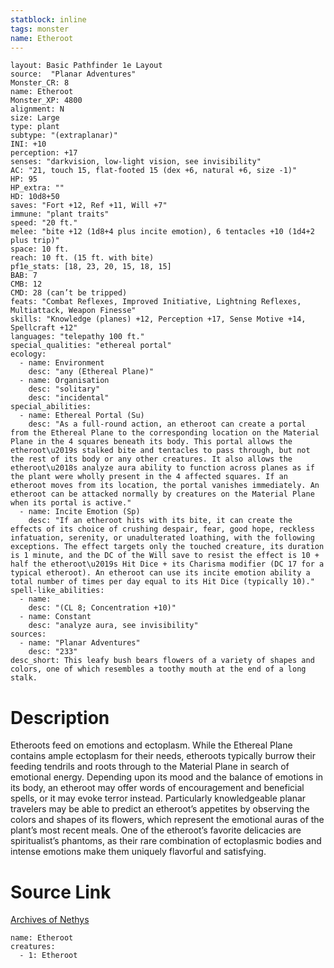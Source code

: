 ```yaml
---
statblock: inline
tags: monster
name: Etheroot
---
```

```statblock
layout: Basic Pathfinder 1e Layout
source:  "Planar Adventures"
Monster_CR: 8
name: Etheroot
Monster_XP: 4800
alignment: N
size: Large
type: plant
subtype: "(extraplanar)"
INI: +10
perception: +17
senses: "darkvision, low-light vision, see invisibility"
AC: "21, touch 15, flat-footed 15 (dex +6, natural +6, size -1)"
HP: 95
HP_extra: ""
HD: 10d8+50
saves: "Fort +12, Ref +11, Will +7"
immune: "plant traits"
speed: "20 ft."
melee: "bite +12 (1d8+4 plus incite emotion), 6 tentacles +10 (1d4+2 plus trip)"
space: 10 ft.
reach: 10 ft. (15 ft. with bite)
pf1e_stats: [18, 23, 20, 15, 18, 15]
BAB: 7
CMB: 12
CMD: 28 (can’t be tripped)
feats: "Combat Reflexes, Improved Initiative, Lightning Reflexes, Multiattack, Weapon Finesse"
skills: "Knowledge (planes) +12, Perception +17, Sense Motive +14, Spellcraft +12"
languages: "telepathy 100 ft."
special_qualities: "ethereal portal"
ecology:
  - name: Environment
    desc: "any (Ethereal Plane)"
  - name: Organisation
    desc: "solitary"
    desc: "incidental"
special_abilities:
  - name: Ethereal Portal (Su)
    desc: "As a full-round action, an etheroot can create a portal from the Ethereal Plane to the corresponding location on the Material Plane in the 4 squares beneath its body. This portal allows the etheroot\u2019s stalked bite and tentacles to pass through, but not the rest of its body or any other creatures. It also allows the etheroot\u2018s analyze aura ability to function across planes as if the plant were wholly present in the 4 affected squares. If an etheroot moves from its location, the portal vanishes immediately. An etheroot can be attacked normally by creatures on the Material Plane when its portal is active."
  - name: Incite Emotion (Sp)
    desc: "If an etheroot hits with its bite, it can create the effects of its choice of crushing despair, fear, good hope, reckless infatuation, serenity, or unadulterated loathing, with the following exceptions. The effect targets only the touched creature, its duration is 1 minute, and the DC of the Will save to resist the effect is 10 + half the etheroot\u2019s Hit Dice + its Charisma modifier (DC 17 for a typical etheroot). An etheroot can use its incite emotion ability a total number of times per day equal to its Hit Dice (typically 10)."
spell-like_abilities:
  - name:
    desc: "(CL 8; Concentration +10)"
  - name: Constant
    desc: "analyze aura, see invisibility"
sources:
  - name: "Planar Adventures"
    desc: "233"
desc_short: This leafy bush bears flowers of a variety of shapes and colors, one of which resembles a toothy mouth at the end of a long stalk.
```
# Description
Etheroots feed on emotions and ectoplasm. While the Ethereal Plane contains ample ectoplasm for their needs, etheroots typically burrow their feeding tendrils and roots through to the Material Plane in search of emotional energy. Depending upon its mood and the balance of emotions in its body, an etheroot may offer words of encouragement and beneficial spells, or it may evoke terror instead. Particularly knowledgeable planar travelers may be able to predict an etheroot’s appetites by observing the colors and shapes of its flowers, which represent the emotional auras of the plant’s most recent meals. One of the etheroot’s favorite delicacies are spiritualist’s phantoms, as their rare combination of ectoplasmic bodies and intense emotions make them uniquely flavorful and satisfying.
# Source Link
[Archives of Nethys](https://aonprd.com/MonsterDisplay.aspx?ItemName=Etheroot)
```encounter-table
name: Etheroot
creatures:
  - 1: Etheroot
```
